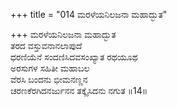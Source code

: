 +++
title = "014 ಮರಳೆಯನಿಲಜನಾ ಮಹಾದ್ಭುತ"

+++
ಮರಳೆಯನಿಲಜನಾ ಮಹಾದ್ಭುತ  
ತರದ ವಸ್ತುವನಾನಲಾಪುದೆ  
ಧರಣಿಯೆನೆ ಸಂದಣಿಸಿದವಸಂಖ್ಯಾತ ರಥಯೂಥ  
ಅರಸುಗಳ ಸಹಿತೀ ಮಹಾಬಲ  
ವೆರಸಿ ಬಂದನು ಭೀಮನಣ್ಣನ  
ಚರಣಕೆರಗಿದನರ್ಜುನನ ತಕ್ಕೈಸಿದನು ನಗುತ      ॥14॥